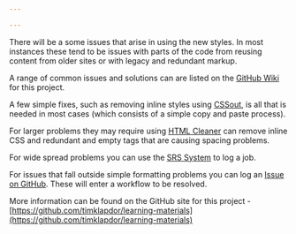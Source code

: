 ```yaml
---

---
```


There will be a some issues that arise in using the new styles. In most instances these tend to be issues with parts of the code from reusing content from older sites or with legacy and redundant markup.

A range of common issues and solutions can are listed on the [GitHub Wiki](https://github.com/timklapdor/learning-materials/wiki/) for this project.

A few simple fixes, such as removing inline styles using [CSSout](http://uimagine.edu.au/cssout), is all that is needed in most cases (which consists of a simple copy and paste process).

For larger problems they may require using [HTML Cleaner](https://html-cleaner.com/) can remove inline CSS and redundant and empty tags that are causing spacing problems.


For wide spread problems you can use the [SRS System](http://bit.ly/DLT-SRS) to log a job.

For issues that fall outside simple formatting problems you can log an [Issue on GitHub](https://github.com/timklapdor/learning-materials/issues). These will enter a workflow to be resolved.

More information can be found on the GitHub site for this project -  [https://github.com/timklapdor/learning-materials](https://github.com/timklapdor/learning-materials)
